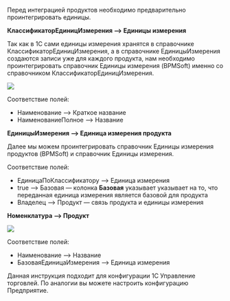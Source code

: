 Перед интеграцией продуктов необходимо предварительно проинтегрировать единицы.

**КлассификаторЕдиницИзмерения ⟶ Единицы измерения**

Так как в 1С сами единицы измерения хранятся в справочнике КлассификаторЕдиницИзмерения, а в справочнике ЕдиницыИзмерения создаются записи уже для каждого продукта, нам необходимо проинтегрировать справочник Единицы измерения (BPMSoft) именно со справочником КлассификаторЕдиницИзмерения.

![](https://samarasoft.com/wp-content/uploads/2023/10/unit-measurement1.png)

  

Соответствие полей:

- Наименование ⟶ Краткое название
- НаименованиеПолное ⟶ Название

**ЕдиницыИзмерения ⟶ Единица измерения продукта**

Далее мы можем проинтегрировать справочник Единицы измерения продуктов (BPMSoft) и справочник Единицы измерения.

Соответствие полей:

- ЕдиницаПоКлассификатору ⟶ Единица измерения
- true ⟶ Базовая — колонка **Базовая** указывает указывает на то, что переданная единица измерения является базовой для продукта
- Владелец ⟶ Продукт — связь продукта и единицы измерения

**Номенклатура ⟶ Продукт**

![](https://samarasoft.com/wp-content/uploads/2023/10/%D0%A0%D0%B8%D1%81%D1%83%D0%BD%D0%BE%D0%BA1.png)

Соответствие полей:

- Наименование ⟶ Название
- БазоваяЕдиницаИзмерения ⟶ Единица измерения

Данная инструкция подходит для конфигурации 1С Управление  
торговлей. По аналогии вы можете настроить конфигурацию Предприятие.